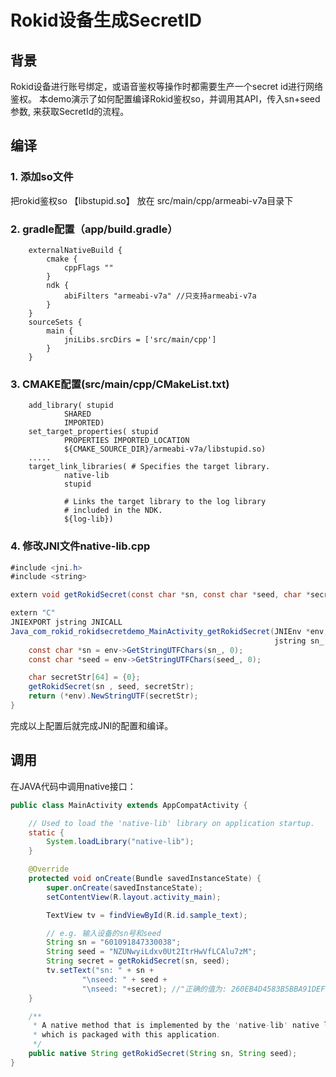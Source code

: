 # Rokid设备生成SecretID

## 背景
Rokid设备进行账号绑定，或语音鉴权等操作时都需要生产一个secret id进行网络鉴权。
本demo演示了如何配置编译Rokid鉴权so，并调用其API，传入sn+seed参数, 来获取SecretId的流程。

## 编译

### 1. 添加so文件
把rokid鉴权so 【libstupid.so】 放在 src/main/cpp/armeabi-v7a目录下

### 2. gradle配置（app/build.gradle）
        externalNativeBuild {
            cmake {
                cppFlags ""
            }
            ndk {
                abiFilters "armeabi-v7a" //只支持armeabi-v7a
            }
        }
        sourceSets {
            main {
                jniLibs.srcDirs = ['src/main/cpp']
            }
        }

### 3. CMAKE配置(src/main/cpp/CMakeList.txt)
        add_library( stupid
                SHARED
                IMPORTED)
        set_target_properties( stupid
                PROPERTIES IMPORTED_LOCATION
                ${CMAKE_SOURCE_DIR}/armeabi-v7a/libstupid.so)
        .....
        target_link_libraries( # Specifies the target library.
                native-lib
                stupid

                # Links the target library to the log library
                # included in the NDK.
                ${log-lib})

### 4. 修改JNI文件native-lib.cpp
```java
#include <jni.h>
#include <string>

extern void getRokidSecret(const char *sn, const char *seed, char *secretStr);

extern "C"
JNIEXPORT jstring JNICALL
Java_com_rokid_rokidsecretdemo_MainActivity_getRokidSecret(JNIEnv *env, jobject instance,
                                                           jstring sn_, jstring seed_) {
    const char *sn = env->GetStringUTFChars(sn_, 0);
    const char *seed = env->GetStringUTFChars(seed_, 0);

    char secretStr[64] = {0};
    getRokidSecret(sn , seed, secretStr);
    return (*env).NewStringUTF(secretStr);
}
```
完成以上配置后就完成JNI的配置和编译。

## 调用
在JAVA代码中调用native接口：
```java
public class MainActivity extends AppCompatActivity {

    // Used to load the 'native-lib' library on application startup.
    static {
        System.loadLibrary("native-lib");
    }

    @Override
    protected void onCreate(Bundle savedInstanceState) {
        super.onCreate(savedInstanceState);
        setContentView(R.layout.activity_main);

        TextView tv = findViewById(R.id.sample_text);

        // e.g. 输入设备的sn号和seed
        String sn = "601091847330038";
        String seed = "NZUNwyiLdxv0Ut2ItrHwVfLCAlu7zM";
        String secret = getRokidSecret(sn, seed);
        tv.setText("sn: " + sn +
                "\nseed: " + seed +
                "\nseed: "+secret); //"正确的值为: 260EB4D4583B5BBA91DEF14150109A39";
    }

    /**
     * A native method that is implemented by the 'native-lib' native library,
     * which is packaged with this application.
     */
    public native String getRokidSecret(String sn, String seed);
}
```
